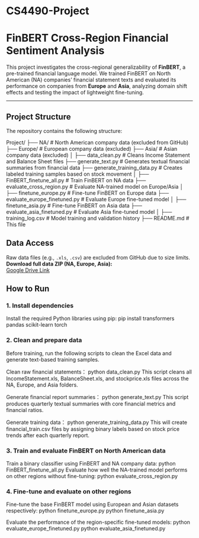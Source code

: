 # CS4490-Project

# FinBERT Cross-Region Financial Sentiment Analysis

This project investigates the cross-regional generalizability of **FinBERT**, a pre-trained financial language model. We trained FinBERT on North American (NA) companies’ financial statement texts and evaluated its performance on companies from **Europe** and **Asia**, analyzing domain shift effects and testing the impact of lightweight fine-tuning.

---

## Project Structure
The repository contains the following structure:

Project/
├── NA/                           # North American company data (excluded from GitHub)
├── Europe/                       # European company data (excluded)
├── Asia/                         # Asian company data (excluded)
│
├── data_clean.py                 # Cleans Income Statement and Balance Sheet files
├── generate_text.py              # Generates textual financial summaries from financial data
├── generate_training_data.py     # Creates labeled training samples based on stock movement
│
├── FinBERT_finetune_all.py       # Train FinBERT on NA data
├── evaluate_cross_region.py      # Evaluate NA-trained model on Europe/Asia
│
├── finetune_europe.py            # Fine-tune FinBERT on Europe data
├── evaluate_europe_finetuned.py  # Evaluate Europe fine-tuned model
│
├── finetune_asia.py              # Fine-tune FinBERT on Asia data
├── evaluate_asia_finetuned.py    # Evaluate Asia fine-tuned model
│
├── training_log.csv              # Model training and validation history
├── README.md                     # This file

## Data Access

Raw data files (e.g., `.xls`, `.csv`) are excluded from GitHub due to size limits.
**Download full data ZIP (NA, Europe, Asia):**  
[Google Drive Link](https://drive.google.com/file/d/1RP3lX-zZFYUcnOcy0OoD0x7Qc8G7KGWu/view?usp=drive_link)

## How to Run

### 1. Install dependencies

Install the required Python libraries using pip:
pip install transformers pandas scikit-learn torch

### 2. Clean and prepare data

Before training, run the following scripts to clean the Excel data and generate text-based training samples.

Clean raw financial statements：
python data_clean.py
This script cleans all IncomeStatement.xls, BalanceSheet.xls, and stockprice.xls files across the NA, Europe, and Asia folders.

Generate financial report summaries：
python generate_text.py
This script produces quarterly textual summaries with core financial metrics and financial ratios.

Generate training data：
python generate_training_data.py
This will create financial_train.csv files by assigning binary labels based on stock price trends after each quarterly report.

### 3. Train and evaluate FinBERT on North American data

Train a binary classifier using FinBERT and NA company data:
python FinBERT_finetune_all.py
Evaluate how well the NA-trained model performs on other regions without fine-tuning:
python evaluate_cross_region.py

### 4. Fine-tune and evaluate on other regions

Fine-tune the base FinBERT model using European and Asian datasets respectively:
python finetune_europe.py
python finetune_asia.py

Evaluate the performance of the region-specific fine-tuned models:
python evaluate_europe_finetuned.py
python evaluate_asia_finetuned.py

